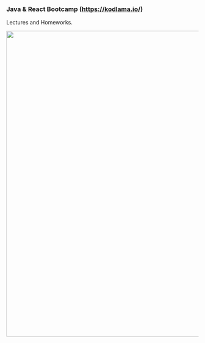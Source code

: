 ### Java & React Bootcamp (https://kodlama.io/)
Lectures and Homeworks.

<img width=800 src="https://process.fs.teachablecdn.com/ADNupMnWyR7kCWRvm76Laz/resize=width:705/https://www.filepicker.io/api/file/qi4s19xSKCmtaaRUqUFI">
